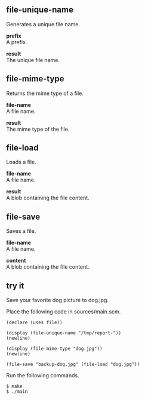 file-unique-name
----------------
Generates a unique file name.

__prefix__  
A prefix.

__result__  
The unique file name.

file-mime-type
--------------
Returns the mime type of a file.

__file-name__  
A file name.

__result__  
The mime type of the file.

file-load
---------
Loads a file.

__file-name__  
A file name.

__result__  
A blob containing the file content.

file-save
---------
Saves a file.

__file-name__  
A file name.

__content__  
A blob containing the file content.

try it
------
Save your favorite dog picture to dog.jpg.

Place the following code in sources/main.scm.

    (declare (uses file))

    (display (file-unique-name "/tmp/report-"))
    (newline)

    (display (file-mime-type "dog.jpg"))
    (newline)

    (file-save "backup-dog.jpg" (file-load "dog.jpg"))

Run the following commands.

    $ make
    $ ./main
